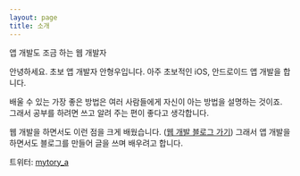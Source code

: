 ```yaml
---
layout: page
title: 소개
---
```


<p class="message">
  앱 개발도 조금 하는 웹 개발자
</p>

안녕하세요. 초보 앱 개발자 안형우입니다. 아주 초보적인 iOS, 안드로이드 앱 개발을 합니다.

배울 수 있는 가장 좋은 방법은 여러 사람들에게 자신이 아는 방법을 설명하는 것이죠. 그래서 공부를 하려면 쓰고 알려 주는 편이 좋다고 생각합니다.

웹 개발을 하면서도 이런 점을 크게 배웠습니다. ([웹 개발 블로그 가기][1]) 그래서 앱 개발을 하면서도 블로그를 만들어 글을 쓰며 배우려고 합니다.

[1]: https://mytory.net

트위터: [mytory_a](https://twitter.com/mytory_a)